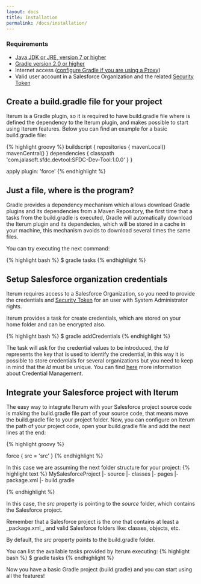```yaml
---
layout: docs
title: Installation
permalink: /docs/installation/
---
```



### Requirements
 * [Java JDK or JRE, version 7 or higher](http://java.com/en/)
 * [Gradle version 2.0 or higher](https://gradle.org/docs/current/userguide/installation.html)
 * Internet access ([configure Gradle if you are using a Proxy](https://gradle.org/docs/current/userguide/build_environment.html))
 * Valid user account in a Salesforce Organization and the related [Security Token](https://help.salesforce.com/apex/HTViewHelpDoc?id=user_security_token.htm)

## Create a build.gradle file for your project
Iterum is a Gradle plugin, so it is required to have build.gradle file where is defined the dependency to the Iterum plugin, and makes possible to start using Iterum features. Below you can find an example for a basic build.gradle file:

{% highlight groovy %}
   buildscript {
       repositories {
           mavenLocal()
           mavenCentral()
       }
       dependencies {
           classpath 'com.jalasoft.sfdc.devtool:SFDC-Dev-Tool:1.0.0'
       }
   }
   
   apply plugin: 'force'
{% endhighlight %}

## Just a file, where is the program?
Gradle provides a dependency mechanism which allows download Gradle plugins and its dependencies from a Maven Repository, the first time that a tasks from the build.gradle is executed, Gradle will automatically download the Iterum plugin and its dependecies, which will be stored in a cache in your machine, this mechanism avoids to download several times the same files.

You can try executing the next command:

{% highlight bash %}
   $ gradle tasks
{% endhighlight %}


## Setup Salesforce organization credentials
Iterum requires access to a Salesforce Organization, so you need to provide the credentials and [Security Token](https://help.salesforce.com/apex/HTViewHelpDoc?id=user_security_token.htm) for an user with System Administrator rights.

Iterum provides a task for create credentials, which are stored on your home folder and can be encrypted also.

{% highlight bash %}
   $ gradle addCredentials
{% endhighlight %}

The task will ask for the credential values to be introduced, the _Id_ represents the key that is used to identify the credential, in this way it is possible to store credentials for several organizations but you need to keep in mind that the _Id_ must be unique. You can find [here](/docs/credentials/) more information about Credential Management.


## Integrate your Salesforce project with Iterum
The easy way to integrate Iterum with your Salesforce project source code is making the build.gradle file part of your source code, that means move the build.gradle file to your project folder. 
Now, you can configure on Iterum the path of your project code, open your build.gradle file and add the next lines at the end: 

{% highlight groovy %}

  force {
    src = 'src'
  }
{% endhighlight %}

In this case we are assuming the next folder structure for your project:
{% highlight text %}
MySalesforceProject
|- source
   |- classes
   |- pages
   |- package.xml
|- build.gradle
  
{% endhighlight %}

In this case, the _src_ property is pointing to the _source_ folder, which contains the Salesforce project. 

<div class="note info">
  <p>Remember that a Salesforce project is the one that contains at least a _package.xml_, and valid Salesforce folders like: classes, objects, etc.</p>
</div>


By default, the _src_ property points to the build.gradle folder.

You can list the available tasks provided by Iterum executing:
{% highlight bash %}
   $ gradle tasks
{% endhighlight %}

Now you have a basic Gradle project (build.gradle) and you can start using all the features!